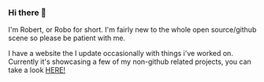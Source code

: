 ### Hi there 👋
I'm Robert, or Robo for short. I'm fairly new to the whole open source/github scene so please be patient with me.

I have a website the I update occasionally with things i've worked on. Currently it's showcasing a few of my non-github related projects, you can take a look [HERE!](https://robertzarmstrong.com/portfolio/)
<!--
**RoboRobob/RoboRobob** is a ✨ _special_ ✨ repository because its `README.md` (this file) appears on your GitHub profile.

Here are some ideas to get you started:

- 🔭 I’m currently working on ...
- 🌱 I’m currently learning ...
- 👯 I’m looking to collaborate on ...
- 🤔 I’m looking for help with ...
- 💬 Ask me about ...
- 📫 How to reach me: ...
- 😄 Pronouns: ...
- ⚡ Fun fact: ...
-->
